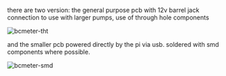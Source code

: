 there are two version: 
the general purpose pcb with 12v barrel jack connection to use with larger pumps, use of through hole components

![bcmeter-tht](https://user-images.githubusercontent.com/87074315/124759867-6cb29800-df30-11eb-8f92-4e0be4b7a7c3.jpg)


and the smaller pcb powered directly by the pi via usb. soldered with smd components where possible. 

![bcmeter-smd](https://user-images.githubusercontent.com/87074315/124759864-6b816b00-df30-11eb-8be8-82addd659e4b.jpg)
